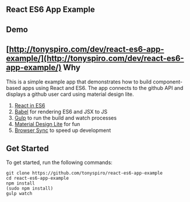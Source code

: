 React ES6 App Example
----
Demo
----
[http://tonyspiro.com/dev/react-es6-app-example/](http://tonyspiro.com/dev/react-es6-app-example/)
Why
----
This is a simple example app that demonstrates how to build component-based apps using React and ES6.  The app connects to the github API and displays a github user card using material design lite.

1. [React in ES6](https://github.com/facebook/react)
2. [Babel](https://github.com/babel/babel) for rendering ES6 and JSX to JS
3. [Gulp](https://github.com/gulpjs/gulp) to run the build and watch processes
4. [Material Design Lite](https://github.com/google/material-design-lite) for fun
5. [Browser Sync](https://github.com/BrowserSync/browser-sync) to speed up development

Get Started
----
To get started, run the following commands:
```
git clone https://github.com/tonyspiro/react-es6-app-example
cd react-es6-app-example
npm install
(sudo npm install)
gulp watch
```

